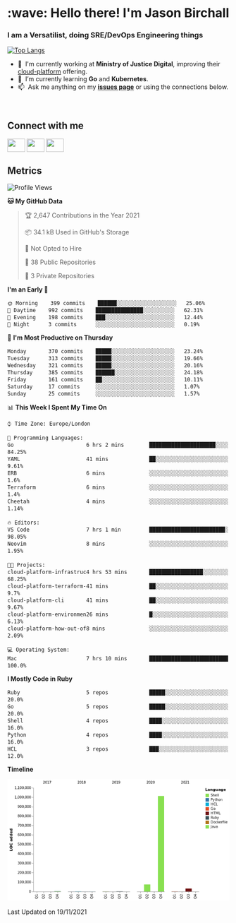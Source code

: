 <h1 align="left" id="jason-title">:wave: Hello there! I'm Jason Birchall</h1>
<h3 align="left">I am a Versatilist, doing SRE/DevOps Engineering things</h3>

[![Top Langs](https://github-readme-stats.vercel.app/api?username=jasonBirchall&show_icons=true&count_private=true&include_all_commits=true&theme=gruvbox)](https://github.com/anuraghazra/github-readme-stats)

- :office: &nbsp;I'm currently working at **Ministry of Justice Digital**, improving their [cloud-platform](https://github.com/ministryofjustice/cloud-platform) offering.
- :seedling: &nbsp;I’m currently learning **Go** and **Kubernetes**.
- :mailbox: &nbsp;Ask me anything on my **[issues page]** or using the connections below.


<br>

<h2>Connect with me</h2>
<p>
<a href="https://twitter.com/jsonBirchall" target="blank"><img align="center" src="https://cdn.jsdelivr.net/npm/simple-icons@3.0.1/icons/twitter.svg" alt="" height="30" width="40" /></a>
<a href="https://keybase.io/json0" target="blank"><img align="center" src="https://cdn.jsdelivr.net/npm/simple-icons@3.0.1/icons/keybase.svg" alt="" height="30" width="40" /></a>
<a href="https://www.reddit.com/user/kakorate" target="blank"><img align="center" src="https://cdn.jsdelivr.net/npm/simple-icons@3.0.1/icons/reddit.svg" alt="" height="30" width="40" /></a>
</p>

<h2>Metrics</h2>

<!--START_SECTION:waka-->
![Profile Views](http://img.shields.io/badge/Profile%20Views-0-blue)

**🐱 My GitHub Data** 

> 🏆 2,647 Contributions in the Year 2021
 > 
> 📦 34.1 kB Used in GitHub's Storage 
 > 
> 🚫 Not Opted to Hire
 > 
> 📜 38 Public Repositories 
 > 
> 🔑 3 Private Repositories  
 > 
**I'm an Early 🐤** 

```text
🌞 Morning    399 commits    ██████░░░░░░░░░░░░░░░░░░░   25.06% 
🌆 Daytime    992 commits    ███████████████░░░░░░░░░░   62.31% 
🌃 Evening    198 commits    ███░░░░░░░░░░░░░░░░░░░░░░   12.44% 
🌙 Night      3 commits      ░░░░░░░░░░░░░░░░░░░░░░░░░   0.19%

```
📅 **I'm Most Productive on Thursday** 

```text
Monday       370 commits    █████░░░░░░░░░░░░░░░░░░░░   23.24% 
Tuesday      313 commits    █████░░░░░░░░░░░░░░░░░░░░   19.66% 
Wednesday    321 commits    █████░░░░░░░░░░░░░░░░░░░░   20.16% 
Thursday     385 commits    ██████░░░░░░░░░░░░░░░░░░░   24.18% 
Friday       161 commits    ██░░░░░░░░░░░░░░░░░░░░░░░   10.11% 
Saturday     17 commits     ░░░░░░░░░░░░░░░░░░░░░░░░░   1.07% 
Sunday       25 commits     ░░░░░░░░░░░░░░░░░░░░░░░░░   1.57%

```


📊 **This Week I Spent My Time On** 

```text
⌚︎ Time Zone: Europe/London

💬 Programming Languages: 
Go                       6 hrs 2 mins        █████████████████████░░░░   84.25% 
YAML                     41 mins             ██░░░░░░░░░░░░░░░░░░░░░░░   9.61% 
ERB                      6 mins              ░░░░░░░░░░░░░░░░░░░░░░░░░   1.6% 
Terraform                6 mins              ░░░░░░░░░░░░░░░░░░░░░░░░░   1.4% 
Cheetah                  4 mins              ░░░░░░░░░░░░░░░░░░░░░░░░░   1.14%

🔥 Editors: 
VS Code                  7 hrs 1 min         ████████████████████████░   98.05% 
Neovim                   8 mins              ░░░░░░░░░░░░░░░░░░░░░░░░░   1.95%

🐱‍💻 Projects: 
cloud-platform-infrastruc4 hrs 53 mins       █████████████████░░░░░░░░   68.25% 
cloud-platform-terraform-41 mins             ██░░░░░░░░░░░░░░░░░░░░░░░   9.7% 
cloud-platform-cli       41 mins             ██░░░░░░░░░░░░░░░░░░░░░░░   9.67% 
cloud-platform-environmen26 mins             █░░░░░░░░░░░░░░░░░░░░░░░░   6.13% 
cloud-platform-how-out-of8 mins              ░░░░░░░░░░░░░░░░░░░░░░░░░   2.09%

💻 Operating System: 
Mac                      7 hrs 10 mins       █████████████████████████   100.0%

```

**I Mostly Code in Ruby** 

```text
Ruby                     5 repos             █████░░░░░░░░░░░░░░░░░░░░   20.0% 
Go                       5 repos             █████░░░░░░░░░░░░░░░░░░░░   20.0% 
Shell                    4 repos             ████░░░░░░░░░░░░░░░░░░░░░   16.0% 
Python                   4 repos             ████░░░░░░░░░░░░░░░░░░░░░   16.0% 
HCL                      3 repos             ███░░░░░░░░░░░░░░░░░░░░░░   12.0%

```


**Timeline**

![Chart not found](https://raw.githubusercontent.com/jasonBirchall/jasonBirchall/main/charts/bar_graph.png) 


 Last Updated on 19/11/2021
<!--END_SECTION:waka-->

<!-- links -->

[issues page]: https://github.com/jasonBirchall/jasonBirchall/issues "jasonBirchall/issues"
